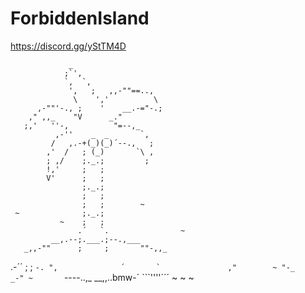 # ForbiddenIsland

https://discord.gg/yStTM4D

                 _
                ;`',
                `,  `,
                 ',   ;   ,,-""==..,
                  \    ','          \
          ,-""'-., ;    '    __.-="-.;
        ," ,,_    "V      _."
       ;,'   ''-,          "=--,_
              ,-''    _  _       `,
             /   ,.-+(_)(_)´--.,   ;
            ,'  /   ; (_)       `\ ,
            ; ,/    ;._.;         ;
            !,'     ;   ;
            V'      ;   ;
                    ;._.;
                    ;   ;
                    ;   ;        ~
     ~              ;._.;
               ~    ;   ;
                   .´   `.                ~
             __,.--;.___.;--.,___
       _,,-""      ;     ;       ""-,,_
   .-´´            ;     ;             ``-.
  ",              ´       `               ,"        ~
    "-_                                _-"
~       ``----..,_          __,,..bmw-´
                  ```''''´´´                  ~
                              ~
             ~
